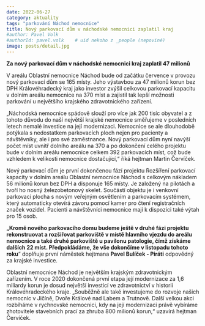 ```yaml
---
date: 2022-06-27
category: aktuality
tags: "parkování Náchod nemocnice"
title: Nový parkovací dům v náchodské nemocnici zaplatil kraj 
#author: Pavel Volk
#authorId: pavel.volk    # uid nekoho z _people (nepoviné)
image: posts/detail.jpg
---
```

**Za nový parkovací dům v náchodské nemocnici kraj zaplatil 47 milionů**


V areálu Oblastní nemocnice Náchod bude od začátku července v provozu nový parkovací dům se 165 místy. Jeho výstavbou za 47 milionů korun bez DPH Královéhradecký kraj jako investor zvýšil celkovou parkovací kapacitu v dolním areálu nemocnice na 370 míst a zajistil tak lepší možnosti parkování u největšího krajského zdravotnického zařízení.

„Náchodská nemocnice spádově slouží pro více jak 200 tisíc obyvatel a z tohoto důvodu do naší největší krajské nemocnice směřujeme v posledních letech nemalé investice na její modernizaci. Nemocnice se ale dlouhodobě potýkala s nedostatkem parkovacích ploch nejen pro pacienty a návštěvníky, ale i pro své zaměstnance. Nový parkovací dům nyní navýší počet míst uvnitř dolního areálu na 370 a po dokončení celého projektu bude v dolním areálu nemocnice celkem 392 parkovacích míst, což bude vzhledem k velikosti nemocnice dostačující,“ říká hejtman Martin Červíček.

Nový parkovací dům je první dokončenou fází projektu Rozšíření parkovací kapacity v dolním areálu Oblastní nemocnice Náchod s celkovým nákladem 56 milionů korun bez DPH a disponuje 165 místy. Je založený na pilotách a tvoří ho nosný železobetonový skelet. Součástí objektu je i venkovní parkovací plocha s novým veřejným osvětlením a parkovacím systémem, který automaticky otevírá závoru pomocí kamer pro čtení registračních značek vozidel. Pacienti a návštěvníci nemocnice mají k dispozici také výtah pro 15 osob.

**„Kromě nového parkovacího domu budeme ještě v druhé fázi projektu rekonstruovat a rozšiřovat parkoviště v místě hlavního vjezdu do areálu nemocnice a také druhé parkoviště u pavilonu patologie, čímž získáme dalších 22 míst. Předpokládáme, že vše dokončíme v listopadu tohoto roku**“ doplňuje první náměstek hejtmana **Pavel Bulíček - Piráti** odpovědný za krajské investice.

Oblastní nemocnice Náchod je největším krajským zdravotnickým zařízením. V roce 2020 dokončená první etapa její modernizace za 1,6 miliardy korun je dosud největší investicí ve zdravotnictví v historii Královéhradeckého kraje. „Souběžně ale také investujeme do rozvoje našich nemocnic v Jičíně, Dvoře Králové nad Labem a Trutnově. Další velkou akci rozbíháme v rychnovské nemocnici, kdy na její modernizaci právě vybíráme zhotovitele stavebních prací za zhruba 800 milionů korun,“ uzavírá hejtman Červíček.




